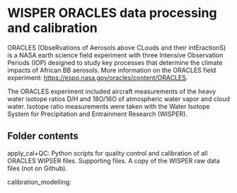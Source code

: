 # WISPER ORACLES data processing and calibration
ORACLES (ObseRvations of Aerosols above CLouds and their intEractionS) is a NASA earth science field experiment with three Intensive Observation Periods (IOP) designed to study key processes that determine the climate impacts of African BB aerosols. More information on the ORACLES field experiment: https://espo.nasa.gov/oracles/content/ORACLES.

The ORACLES experiment included aircraft measurements of the heavy water isotope ratios D/H and 18O/16O of atmospheric water vapor and cloud water. Isotope ratio measurements were taken with the Water Isotope System for Precipitation and Entrainment Research (WISPER). 

Folder contents
---------------

apply_cal+QC: 
	Python scripts for quality control and calibration of all ORACLES WIPSER files. Supporting files. A copy of the WISPER raw data files (not on Github).

calibration_modelling:
	
